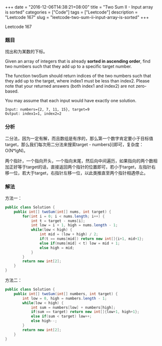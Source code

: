 +++
date = "2016-12-06T14:38:21+08:00"
title = "Two Sum II - Input array is sorted"
categories = ["Code"]
tags = ["Leetcode"]
description = "Leetcode 167"
slug = "leetcode-two-sum-ii-input-array-is-sorted"
+++


Leetcode 167

### 题目

找出和为某数的下标。

Given an array of integers that is already __sorted in ascending order__, find two numbers such that they add up to a specific target number.

The function twoSum should return indices of the two numbers such that they add up to the target, where index1 must be less than index2. Please note that your returned answers (both index1 and index2) are not zero-based.

You may assume that each input would have exactly one solution.

```
Input: numbers={2, 7, 11, 15}, target=9
Output: index1=1, index2=2
```

### 分析

二分法，因为一定有解，而且数组是有序的，那么第一个数字肯定要小于目标值target，那么我们每次用二分法来搜索target - numbers[i]即可，复杂度：O(N*lgN)。

两个指针，一个指向开头，一个指向末尾，然后向中间遍历，如果指向的两个数相加正好等于target的话，直接返回两个指针的位置即可，若小于target，左指针右移一位，若大于target，右指针左移一位，以此类推直至两个指针相遇停止。

### 解法

方法一：

```java
public class Solution {
    public int[] twoSum(int[] nums, int target) {
        for(int i = 0; i < nums.length; i++) {
            int t = target - nums[i];
            int low = i + 1, high = nums.length - 1;
            while(low < high) {
                int mid = (low + high) / 2;
                if(t == nums[mid]) return new int[]{i+1, mid+1};
                else if(nums[mid] < t) low = mid + 1;
                else high = mid;
            }
        }
        return new int[2];
    }
}
```

方法二：

```java
public class Solution {
    public int[] twoSum(int[] numbers, int target) {
        int low = 0, high = numbers.length - 1;
        while(low < high) {
            int sum = numbers[low] + numbers[high];
            if(sum == target) return new int[]{low+1, high+1};
            else if(sum < target) low++;
            else high--;
        }
        return new int[2];
    }
}
```